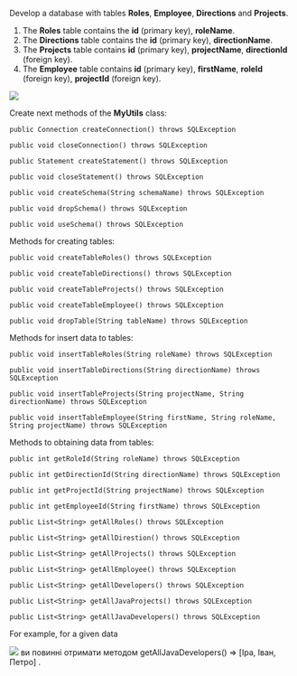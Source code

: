 Develop a database with tables **Roles**, **Employee**, **Directions** and **Projects**.  

1.  The **Roles** table contains the **id** (primary key), **roleName**.
2.  The **Directions** table contains the **id** (primary key), **directionName**.
3.  The **Projects** table contains **id** (primary key), **projectName**, **directionId** (foreign key).
4.  The **Employee** table contains **id** (primary key), **firstName**, **roleId** (foreign key), **projectId** (foreign key).

![](https://softserve.academy/draftfile.php/91405/user/draft/262001743/db_sch.png)

Create next methods of the **MyUtils** class:  

`public Connection createConnection() throws SQLException `

`public void closeConnection() throws SQLException  `

`public Statement createStatement() throws SQLException `

`public void closeStatement() throws SQLException  `

`public void createSchema(String schemaName) throws SQLException  `

`public void dropSchema() throws SQLException  `

`public void useSchema() throws SQLException`


Methods for creating tables:

`public void createTableRoles() throws SQLException  ` 

`public void createTableDirections() throws SQLException `  

`public void createTableProjects() throws SQLException   `

`public void createTableEmployee() throws SQLException   `

`public void dropTable(String tableName) throws SQLException`


Methods for insert data to tables:

`public void insertTableRoles(String roleName) throws SQLException `

`public void insertTableDirections(String directionName) throws SQLException`  

`public void insertTableProjects(String projectName, String directionName) throws SQLException  ` 

`public void insertTableEmployee(String firstName, String roleName, String projectName) throws SQLException`

Methods to obtaining data from tables:

`public int getRoleId(String roleName) throws SQLException   `

`public int getDirectionId(String directionName) throws SQLException` 

`public int getProjectId(String projectName) throws SQLException   `

`public int getEmployeeId(String firstName) throws SQLException  ` 

`public List<String> getAllRoles() throws SQLException   `

`public List<String> getAllDirestion() throws SQLException  `

`public List<String> getAllProjects() throws SQLException   `

`public List<String> getAllEmployee() throws SQLException   `

`public List<String> getAllDevelopers() throws SQLException  `

`public List<String> getAllJavaProjects() throws SQLException  `

`public List<String> getAllJavaDevelopers() throws SQLException`

For example, for a given data

![](https://softserve.academy/draftfile.php/91405/user/draft/954268972/db_dat.png)
ви повинні отримати методом getAllJavaDevelopers() => [Іра, Іван, Петро] .

